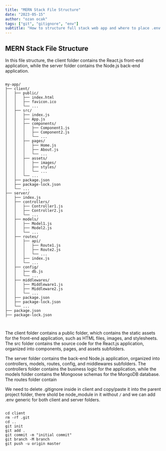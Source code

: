 ```yaml
---
title: "MERN Stack File Structure"
date: "2023-05-15"
author: "ozan ocak"
tags: ["git", "gitignore", "env"]
subtitle: "How to structure full stack web app and where to place .env  ...."
---
```


## MERN Stack File Structure

In this file structure, the client folder contains the React.js front-end application, while the server folder contains the Node.js back-end application.

```console

my-app/
├── client/
│   ├── public/
│   │   ├── index.html
│   │   ├── favicon.ico
│   │   └── ...
│   ├── src/
│   │   ├── index.js
│   │   ├── App.js
│   │   ├── components/
│   │   │   ├── Component1.js
│   │   │   ├── Component2.js
│   │   │   └── ...
│   │   ├── pages/
│   │   │   ├── Home.js
│   │   │   ├── About.js
│   │   │   └── ...
│   │   ├── assets/
│   │   │   ├── images/
│   │   │   ├── styles/
│   │   │   └── ...
│   │   └── ...
│   ├── package.json
│   ├── package-lock.json
│   └── ...
├── server/
│   ├── index.js
│   ├── controllers/
│   │   ├── Controller1.js
│   │   ├── Controller2.js
│   │   └── ...
│   ├── models/
│   │   ├── Model1.js
│   │   ├── Model2.js
│   │   └── ...
│   ├── routes/
│   │   ├── api/
│   │   │   ├── Route1.js
│   │   │   ├── Route2.js
│   │   │   └── ...
│   │   ├── index.js
│   │   └── ...
│   ├── config/
│   │   ├── db.js
│   │   └── ...
│   ├── middlewares/
│   │   ├── Middleware1.js
│   │   ├── Middleware2.js
│   │   └── ...
│   ├── package.json
│   ├── package-lock.json
│   └── ...
├── package.json
├── package-lock.json



```

The client folder contains a public folder, which contains the static assets for the front-end application, such as HTML files, images, and stylesheets. The src folder contains the source code for the React.js application, organized into components, pages, and assets subfolders.

The server folder contains the back-end Node.js application, organized into controllers, models, routes, config, and middlewares subfolders. The controllers folder contains the business logic for the application, while the models folder contains the Mongoose schemas for the MongoDB database. The routes folder contain

We need to delete .gitignore inside in client and copy/paste it into the parent project folder, there shold be node_module in it without `/` and we can add .env generic for both client and server folders.

```console

cd client
rm -rf .git
cd ..
git init
git add .
git commit -m "initial commit"
git branch -M branch
git push -u origin master

```

